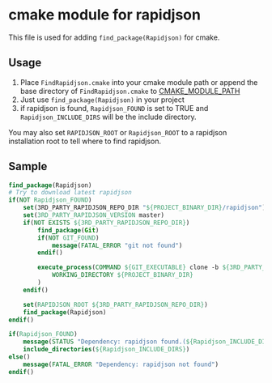 # cmake module for rapidjson

This file is used for adding ```find_package(Rapidjson)``` for cmake.

## Usage

1. Place ```FindRapidjson.cmake``` into your cmake module path or append the base directory of ```FindRapidjson.cmake``` to [CMAKE_MODULE_PATH](https://cmake.org/cmake/help/latest/variable/CMAKE_MODULE_PATH.html)
2. Just use ```find_package(Rapidjson)``` in your project
3. if rapidjson is found, ```Rapidjson_FOUND``` is set to TRUE and ```Rapidjson_INCLUDE_DIRS``` will be the include directory.

You may also set ```RAPIDJSON_ROOT``` or ```Rapidjson_ROOT``` to a rapidjson installation root to tell where to find rapidjson.

## Sample

```cmake
find_package(Rapidjson)
# Try to download latest rapidjson
if(NOT Rapidjson_FOUND)
    set(3RD_PARTY_RAPIDJSON_REPO_DIR "${PROJECT_BINARY_DIR}/rapidjson")
    set(3RD_PARTY_RAPIDJSON_VERSION master)
    if(NOT EXISTS ${3RD_PARTY_RAPIDJSON_REPO_DIR})
        find_package(Git)
        if(NOT GIT_FOUND)
            message(FATAL_ERROR "git not found")
        endif()

        execute_process(COMMAND ${GIT_EXECUTABLE} clone -b ${3RD_PARTY_RAPIDJSON_VERSION} --depth=1 "https://github.com/Tencent/rapidjson.git" ${3RD_PARTY_RAPIDJSON_REPO_DIR}
            WORKING_DIRECTORY ${PROJECT_BINARY_DIR}
        )
    endif()

    set(RAPIDJSON_ROOT ${3RD_PARTY_RAPIDJSON_REPO_DIR})
    find_package(Rapidjson)
endif()

if(Rapidjson_FOUND)
    message(STATUS "Dependency: rapidjson found.(${Rapidjson_INCLUDE_DIRS})")
    include_directories(${Rapidjson_INCLUDE_DIRS})
else()
    message(FATAL_ERROR "Dependency: rapidjson not found")
endif()

```
